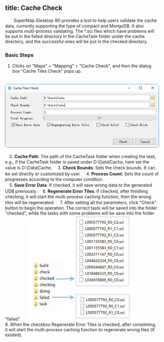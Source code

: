 title: Cache Check
---
　　SuperMap iDesktop 9D provides a tool to help users validate the cache data, currently supporting the type of compact and MongoDB. It also supports multi-process validating. The *.sci files which have problems will be put in the failed directory in the CacheTask folder under the cache directory, and the successful ones will be put in the checked directory.



### Basic Steps     　　

  1. Clicks on "Maps" > "Mapping" > "Cache Check", and then the dialog box "Cache Tiles Check" pops up.
  
　![](img/CacheCheck.png) 　　

　2. **Cache Path**: The path of the CacheTask folder when creating the task, e.g., if the CacheTask folder is saved under D:\Data\Cache, here set the value is D:\Data\Cache.
　3. **Check Bounds**: Sets the check bounds. It can be set directly or customized by user.
　4. **Process Count**: Sets the count of progresses according to the computer condition.  
　5. **Save Error Data**: If checked, it will save wrong data to the generated UDB previously.
　6. **Regenerate Error Tiles**:  If checked, after finishing checking, it will start the multi-process caching function, then the wrong tiles will be regenerated.
　7. After setting all the parameters, click "Check" button to begin the operation. The correct tasts will be saved into the folder "checked", while the tasks with some problems will be save into the folder "failed".
　![](img/CheckFile.png)   
  8. When the checkbox Regenerate Error Tiles is checked, after completing, it will start the multi-process caching function to regenerate wrong tiles (if existed).


   
